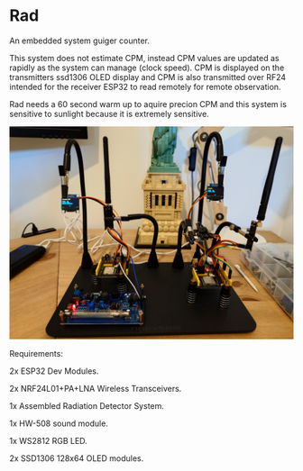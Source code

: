 # Rad

An embedded system guiger counter.


This system does not estimate CPM, instead CPM values are updated as rapidly as the system can manage (clock speed).
CPM is displayed on the transmitters ssd1306 OLED display and CPM is also transmitted over RF24 intended for the
receiver ESP32 to read remotely for remote observation.

Rad needs a 60 second warm up to aquire precion CPM and this system is sensitive to sunlight because it is extremely
sensitive.


![plot](./DSC_0000_BURST20240608185435562.JPG)


Requirements:

2x ESP32 Dev Modules.

2x NRF24L01+PA+LNA Wireless Transceivers.

1x Assembled Radiation Detector System.

1x HW-508 sound module.

1x WS2812 RGB LED.

2x SSD1306 128x64 OLED modules.
